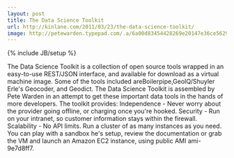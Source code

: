 ```yaml
---
layout: post
title: The Data Science Toolkit
url: http://kinlane.com/2011/03/23/the-data-science-toolkit/
image: http://petewarden.typepad.com/.a/6a00d83454428269e20147e36ce562970b-800wi
---
```

{% include JB/setup %}
<p>
     The Data Science Toolkit is a collection of open source tools wrapped in an easy-to-use REST/JSON interface, and available for download as a virtual machine image. Some of the tools included areBoilerpipe,GeoIQ/Shuyler Erle's Geocoder, and Geodict. The Data Science Toolkit is assembled by Pete Warden in an attempt to get these important data tools in the hands of more developers. The toolkit provides: Independence - Never worry about the provider going offline, or charging once you're hooked. Security - Run on your intranet, so customer information stays within the firewall. Scalability - No API limits. Run a cluster of as many instances as you need. You can play with a sandbox he's setup, review the documentation or grab the VM and launch an Amazon EC2 instance, using public AMI ami-9e7d8ff7.
</p>